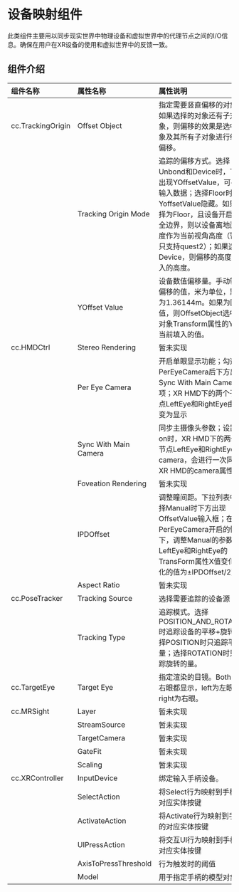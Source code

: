 # 设备映射组件
此类组件主要用以同步现实世界中物理设备和虚拟世界中的代理节点之间的I/O信息。确保在用户在XR设备的使用和虚拟世界中的反馈一致。
## 组件介绍
组件名称|属性名称|属性说明
:--|:--|:--
cc.TrackingOrigin|Offset Object|指定需要竖直偏移的对象，如果选择的对象还有子对象，则偏移的效果是选中对象及其所有子对象进行纵向偏移。
||Tracking Origin Mode|追踪的偏移方式。选择Unbond和Device时，下方出现YOffsetValue，可手动输入数据；选择Floor时YoffsetValue隐藏。如果选择为Floor，且设备开启了安全边界，则以设备离地面高度作为当前视角高度（暂时只支持quest2）；如果选择为Device，则偏移的高度为输入的高度。
||YOffset Value|设备数值偏移量。手动输入偏移的值，米为单位，默认为1.36144m。如果为固定值，则OffsetObject选中的对象Transform属性的Y值为当前填入的值。
|cc.HMDCtrl|Stereo Rendering|暂未实现
||Per Eye Camera|开启单眼显示功能；勾选PerEyeCamera后下方出现Sync With Main Camera选项；XR HMD下的两个子节点LeftEye和RightEye由隐藏变为显示
||Sync With Main Camera|同步主摄像头参数；设置为on时，XR HMD下的两个子节点LeftEye和RightEye的camera，会进行一次同步XR HMD的camera属性
||Foveation Rendering|暂未实现
||IPDOffset|调整瞳间距。下拉列表中选择Manual时下方出现OffsetValue输入框；在PerEyeCamera开启的情况下，调整Manual的参数可让LeftEye和RightEye的TransForm属性X值变化（变化的值为±IPDOffset/2）
||Aspect Ratio|暂未实现
|cc.PoseTracker|Tracking Source|选择需要追踪的设备源
||Tracking Type|追踪模式。选择POSITION_AND_ROTATION时追踪设备的平移+旋转；选择POSITION时只追踪平移的量；选择ROTATION时只追踪旋转的量。
cc.TargetEye|Target Eye|指定渲染的目镜。Both为左右眼都显示，left为左眼，right为右眼。
cc.MRSight|Layer|暂未实现
||StreamSource|暂未实现
||TargetCamera|暂未实现
||GateFit|暂未实现
||Scaling|暂未实现
cc.XRController|InputDevice|绑定输入手柄设备。
||SelectAction|将Select行为映射到手柄的对应实体按键
||ActivateAction|将Activate行为映射到手柄的对应实体按键
||UIPressAction|将交互UI行为映射到手柄的对应实体按键
||AxisToPressThreshold|行为触发时的阈值
||Model|用于指定手柄的模型对象。

